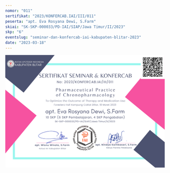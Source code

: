 ```yaml
---
nomor: "011"
sertifikat: "2023/KONFERCAB.IAI/III/011"
peserta: "apt. Eva Rosyana Dewi, S.Farm"
skiai: "SK-SKP-000033/PD-IAI/SIAP/Jawa Timur/II/2023"
skp: "6"
eventslug: "seminar-dan-konfercab-iai-kabupaten-blitar-2023"
date: "2023-03-18"
---
```


![GATSBY_EMPTY_ALT](011-apt.-eva-rosyana-dewi,-s.farm.png)

